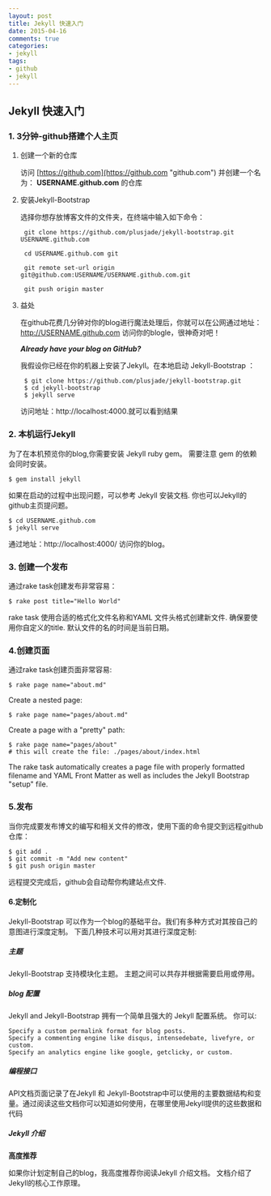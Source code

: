 ```yaml
---
layout: post
title: Jekyll 快速入门
date: 2015-04-16
comments: true
categories:
- jekyll
tags:
- github
- jekyll
---
```


## Jekyll 快速入门

### 1. 3分钟-github搭建个人主页

1. 创建一个新的仓库

	访问 [https://github.com](https://github.com "github.com") 并创建一个名为：	**USERNAME.github.com** 的仓库

2. 安装Jekyll-Bootstrap

	选择你想存放博客文件的文件夹，在终端中输入如下命令：
	
		git clone https://github.com/plusjade/jekyll-bootstrap.git USERNAME.github.com
		
		cd USERNAME.github.com git
		
		git remote set-url origin 	git@github.com:USERNAME/USERNAME.github.com.git 
		
		git push origin master

3. 益处
	
	在github花费几分钟对你的blog进行魔法处理后，你就可以在公网通过地址：http://USERNAME.github.com
	访问你的blogle，很神奇对吧！

	***Already have your blog on GitHub?***
	
	我假设你已经在你的机器上安装了Jekyll。在本地启动 Jekyll-Bootstrap ：
	
    	$ git clone https://github.com/plusjade/jekyll-bootstrap.git
    	$ cd jekyll-bootstrap
    	$ jekyll serve

	访问地址：http://localhost:4000.就可以看到结果

### 2. 本机运行Jekyll
	
	
为了在本机预览你的blog,你需要安装 Jekyll ruby gem。 需要注意 gem 的依赖会同时安装。

	$ gem install jekyll

如果在启动的过程中出现问题，可以参考 Jekyll 安装文档. 你也可以Jekyll的github主页提问题。

    $ cd USERNAME.github.com 
    $ jekyll serve

通过地址：http://localhost:4000/ 访问你的blog。

### 3. 创建一个发布

通过rake task创建发布非常容易：

    $ rake post title="Hello World"

rake task 使用合适的格式化文件名称和YAML 文件头格式创建新文件. 确保要使用你自定义的title. 默认文件的名的时间是当前日期。

### 4.创建页面

通过rake task创建页面非常容易:

    $ rake page name="about.md"

Create a nested page:

    $ rake page name="pages/about.md"

Create a page with a "pretty" path:

    $ rake page name="pages/about"
    # this will create the file: ./pages/about/index.html

The rake task automatically creates a page file with properly formatted filename and YAML Front Matter as well as includes the Jekyll Bootstrap "setup" file.

### 5.发布
	
当你完成要发布博文的编写和相关文件的修改，使用下面的命令提交到远程github仓库：

	$ git add .
    $ git commit -m "Add new content"
    $ git push origin master

远程提交完成后，github会自动帮你构建站点文件.

#### 6.定制化

Jekyll-Bootstrap 可以作为一个blog的基础平台。我们有多种方式对其按自己的意图进行深度定制。 下面几种技术可以用对其进行深度定制:

#####  主题

Jekyll-Bootstrap 支持模块化主题。 主题之间可以共存并根据需要启用或停用。 

##### blog 配置

Jekyll and Jekyll-Bootstrap 拥有一个简单且强大的 Jekyll 配置系统。 你可以:

    Specify a custom permalink format for blog posts.
    Specify a commenting engine like disqus, intensedebate, livefyre, or custom.
    Specify an analytics engine like google, getclicky, or custom.

##### 编程接口

API文档页面记录了在Jekyll 和 Jekyll-Bootstrap中可以使用的主要数据结构和变量。通过阅读这些文档你可以知道如何使用，在哪里使用Jekyll提供的这些数据和代码

##### Jekyll 介绍

**高度推荐**

如果你计划定制自己的blog，我高度推荐你阅读Jekyll 介绍文档。 文档介绍了Jekyll的核心工作原理。